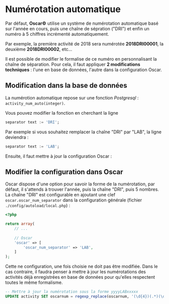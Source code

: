 # Numérotation automatique

Par défaut, **Oscar©** utilise un système de numérotation automatique basé sur l'année en cours, puis une chaîne de sépration ("DRI") et enfin un numéro à 5 chiffres incrémenté automatiquement.

Par exemple, la première activité de 2018 sera numérotée **2018DRI00001**, la deuxième **2018DRI00002**, etc...

Il est possible de modifier le formalise de ce numéro en personnalisant la chaîne de séparation. Pour cela, il faut appliquer **2 modifications techniques** : l'une en base de données, l'autre dans la configuration Oscar.


## Modification dans la base de données

La numérotion automatique repose sur une fonction *Postgresql* : `activity_num_auto(integer)`.

Vous pouvez modifier la fonction en cherchant la ligne 

```sql
separator text := 'DRI';
```

Par exemple si vous souhaitez remplacer la chaîne "DRI" par "LAB", la ligne deviendra : 

```sql
separator text := 'LAB';
```

Ensuite, il faut mettre à jour la configuration Oscar : 


## Modifier la configuration dans Oscar

Oscar dispose d'une option pour savoir la forme de la numérotation, par défaut, il s'attends à trouver l'année, puis la chaîne "DRI", puis 5 nombres. La chaîne "DRI" est configurable en ajoutant une clef `oscar.oscar_num_separator` dans la configuration générale (fichier `./config/autoload/local.php`) : 

```php
<?php

return array(
    // ...
    
    // Oscar
    'oscar' => [
        'oscar_num_separator' => 'LAB',
    ]
);
```

Cette ne configuration, une fois choisie ne doit pas être modifiée. Dans le cas contraire, il faudra penser à mettre à jour les numérotations des activités déjà enregistrées en base de données pour qu'elles respectent toutes le même formalisme.

```sql
-- Mettre à jour la numérotation sous la forme yyyyLABxxxxx
UPDATE activity SET oscarnum = regexp_replace(oscarnum, '(\d{4})(.*)(\d{5})', '\1LAB\3');
```

